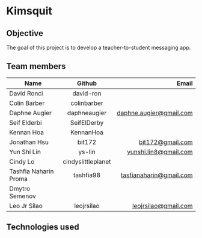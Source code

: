 # Kimsquit

## Objective  
The goal of this project is to develop a teacher-to-student messaging app.

## Team members
| Name          | Github        | Email  |
| ------------- |:-------------:| -----:|
| David Ronci | david-ron | |
| Colin Barber | colinbarber |  | colinbmusic@gmail.com
| Daphne Augier | daphneaugier | daphne.augier@gmail.com |
| Seif Elderbi | SeifElDerby |  |
| Kennan Hoa | KennanHoa |  |
| Jonathan Hsu | bit172 | bit172@gmail.com |
| Yun Shi Lin | ys-lin | yunshi.lin8@gmail.com |
| Cindy Lo | cindyslittleplanet |  |
| Tashfia Naharin Proma | tashfia98 | tasfianaharin@gmail.com |
| Dmytro Semenov |  |  |
| Leo Jr Silao | leojrsilao | leojrsilao@gmail.com | 

## Technologies used
